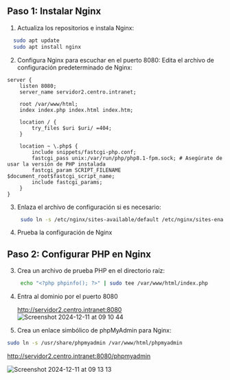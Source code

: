 ## Paso 1: Instalar Nginx
1. Actualiza los repositorios e instala Nginx:

```bash
  sudo apt update
  sudo apt install nginx
```
2. Configura Nginx para escuchar en el puerto 8080:
Edita el archivo de configuración predeterminado de Nginx:

```nginx
server {
    listen 8080;
    server_name servidor2.centro.intranet;

    root /var/www/html;
    index index.php index.html index.htm;
    
    location / {
        try_files $uri $uri/ =404;
    }

    location ~ \.php$ {
        include snippets/fastcgi-php.conf;
        fastcgi_pass unix:/var/run/php/php8.1-fpm.sock; # Asegúrate de usar la versión de PHP instalada
        fastcgi_param SCRIPT_FILENAME $document_root$fastcgi_script_name;
        include fastcgi_params;
    }
}
```

3. Enlaza el archivo de configuración si es necesario:
   ```bash
    sudo ln -s /etc/nginx/sites-available/default /etc/nginx/sites-enabled/
   ```

4. Prueba la configuración de Nginx

## Paso 2: Configurar PHP en Nginx

3. Crea un archivo de prueba PHP en el directorio raíz:
   ```bash
    echo "<?php phpinfo(); ?>" | sudo tee /var/www/html/index.php
   ```

4. Entra al dominio por el puerto 8080

   http://servidor2.centro.intranet:8080
![Screenshot 2024-12-11 at 09 10 44](https://github.com/user-attachments/assets/26658c2a-9a2b-4799-a672-04b109570be2)

5. Crea un enlace simbólico de phpMyAdmin para Nginx:

```bash
sudo ln -s /usr/share/phpmyadmin /var/www/html/phpmyadmin
```

http://servidor2.centro.intranet:8080/phpmyadmin

![Screenshot 2024-12-11 at 09 13 13](https://github.com/user-attachments/assets/bec55efd-dd7c-4c24-90ee-f55bcdb72425)
